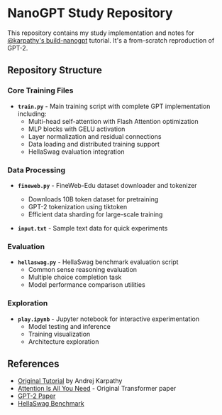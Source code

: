 # NanoGPT Study Repository

This repository contains my study implementation and notes for [@karpathy's build-nanogpt](https://github.com/karpathy/build-nanogpt) tutorial. It's a from-scratch reproduction of GPT-2.

## Repository Structure

### Core Training Files
- **`train.py`** - Main training script with complete GPT implementation including:
  - Multi-head self-attention with Flash Attention optimization
  - MLP blocks with GELU activation
  - Layer normalization and residual connections
  - Data loading and distributed training support
  - HellaSwag evaluation integration

### Data Processing
- **`fineweb.py`** - FineWeb-Edu dataset downloader and tokenizer
  - Downloads 10B token dataset for pretraining
  - GPT-2 tokenization using tiktoken
  - Efficient data sharding for large-scale training

- **`input.txt`** - Sample text data for quick experiments

### Evaluation
- **`hellaswag.py`** - HellaSwag benchmark evaluation script
  - Common sense reasoning evaluation
  - Multiple choice completion task
  - Model performance comparison utilities

### Exploration
- **`play.ipynb`** - Jupyter notebook for interactive experimentation
  - Model testing and inference
  - Training visualization
  - Architecture exploration


## References

- [Original Tutorial](https://github.com/karpathy/build-nanogpt) by Andrej Karpathy
- [Attention Is All You Need](https://arxiv.org/abs/1706.03762) - Original Transformer paper
- [GPT-2 Paper](https://cdn.openai.com/better-language-models/language_models_are_unsupervised_multitask_learners.pdf)
- [HellaSwag Benchmark](https://arxiv.org/abs/1905.07830)



 

